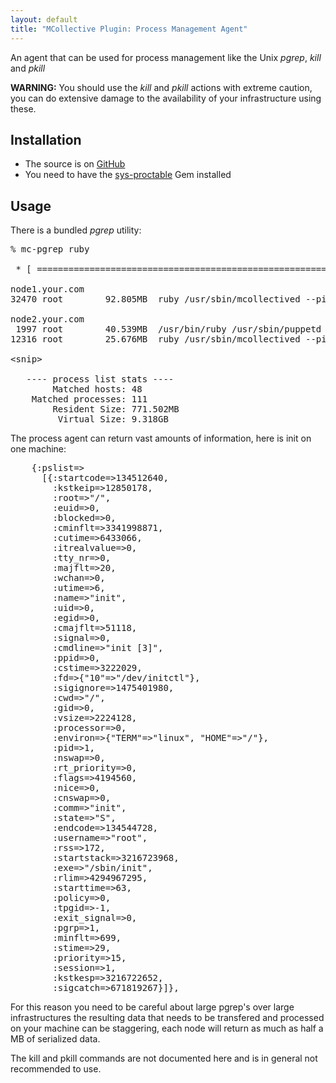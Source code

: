 ```yaml
---
layout: default
title: "MCollective Plugin: Process Management Agent"
---
```


An agent that can be used for process management like the Unix _pgrep_, _kill_ and _pkill_

**WARNING:** You should use the _kill_ and _pkill_ actions with extreme caution, you can do extensive damage to the availability of your infrastructure using these.

Installation
-----

 * The source is on [GitHub](https://github.com/puppetlabs/mcollective-plugins/tree/master/agent/process/)
 * You need to have the [sys-proctable](http://raa.ruby-lang.org/project/sys-proctable/) Gem installed

Usage
-----

There is a bundled _pgrep_ utility:

<pre>
% mc-pgrep ruby

 * [ ============================================================> ] 48 / 48

node1.your.com
32470 root        92.805MB  ruby /usr/sbin/mcollectived --pid=/var/run/mcollectived.pid

node2.your.com
 1997 root        40.539MB  /usr/bin/ruby /usr/sbin/puppetd --onetime
12316 root        25.676MB  ruby /usr/sbin/mcollectived --pid=/var/run/mcollectived.pid

&lt;snip&gt;

   ---- process list stats ----
        Matched hosts: 48
    Matched processes: 111
        Resident Size: 771.502MB
         Virtual Size: 9.318GB
</pre>

The process agent can return vast amounts of information, here is init on one machine:

<pre>
    {:pslist=>
      [{:startcode=>134512640,
        :kstkeip=>12850178,
        :root=>"/",
        :euid=>0,
        :blocked=>0,
        :cminflt=>3341998871,
        :cutime=>6433066,
        :itrealvalue=>0,
        :tty_nr=>0,
        :majflt=>20,
        :wchan=>0,
        :utime=>6,
        :name=>"init",
        :uid=>0,
        :egid=>0,
        :cmajflt=>51118,
        :signal=>0,
        :cmdline=>"init [3]",
        :ppid=>0,
        :cstime=>3222029,
        :fd=>{"10"=>"/dev/initctl"},
        :sigignore=>1475401980,
        :cwd=>"/",
        :gid=>0,
        :vsize=>2224128,
        :processor=>0,
        :environ=>{"TERM"=>"linux", "HOME"=>"/"},
        :pid=>1,
        :nswap=>0,
        :rt_priority=>0,
        :flags=>4194560,
        :nice=>0,
        :cnswap=>0,
        :comm=>"init",
        :state=>"S",
        :endcode=>134544728,
        :username=>"root",
        :rss=>172,
        :startstack=>3216723968,
        :exe=>"/sbin/init",
        :rlim=>4294967295,
        :starttime=>63,
        :policy=>0,
        :tpgid=>-1,
        :exit_signal=>0,
        :pgrp=>1,
        :minflt=>699,
        :stime=>29,
        :priority=>15,
        :session=>1,
        :kstkesp=>3216722652,
        :sigcatch=>671819267}]},
</pre>

For this reason you need to be careful about large pgrep's over large infrastructures the resulting data that needs to be transfered and processed on your machine can be staggering, each node will return as much as half a MB of serialized data.

The kill and pkill commands are not documented here and is in general not recommended to use.

